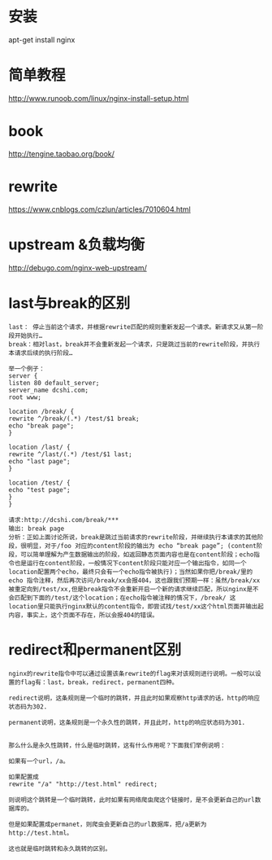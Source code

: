 # 安装
apt-get install nginx

# 简单教程 
http://www.runoob.com/linux/nginx-install-setup.html

# book
http://tengine.taobao.org/book/

# rewrite
https://www.cnblogs.com/czlun/articles/7010604.html

# upstream &负载均衡 
http://debugo.com/nginx-web-upstream/

# last与break的区别

    last： 停止当前这个请求，并根据rewrite匹配的规则重新发起一个请求。新请求又从第一阶段开始执行…
    break：相对last，break并不会重新发起一个请求，只是跳过当前的rewrite阶段，并执行本请求后续的执行阶段…

    举一个例子：
    server {
    listen 80 default_server;
    server_name dcshi.com;
    root www;

    location /break/ {
    rewrite ^/break/(.*) /test/$1 break;
    echo "break page";
    } 

    location /last/ {
    rewrite ^/last/(.*) /test/$1 last;
    echo "last page";
    } 

    location /test/ {
    echo "test page";
    }
    }

    请求:http://dcshi.com/break/***
    输出: break page
    分析：正如上面讨论所说，break是跳过当前请求的rewrite阶段，并继续执行本请求的其他阶段，很明显，对于/foo 对应的content阶段的输出为 echo “break page”; (content阶段，可以简单理解为产生数据输出的阶段，如返回静态页面内容也是在content阶段；echo指令也是运行在content阶段，一般情况下content阶段只能对应一个输出指令，如同一个location配置两个echo，最终只会有一个echo指令被执行)；当然如果你把/break/里的echo 指令注释，然后再次访问/break/xx会报404，这也跟我们预期一样：虽然/break/xx被重定向到/test/xx,但是break指令不会重新开启一个新的请求继续匹配，所以nginx是不会匹配到下面的/test/这个location；在echo指令被注释的情况下，/break/ 这location里只能执行nginx默认的content指令，即尝试找/test/xx这个html页面并输出起内容，事实上，这个页面不存在，所以会报404的错误。

# redirect和permanent区别

    nginx的rewrite指令中可以通过设置该条rewrite的flag来对该规则进行说明。一般可以设置的flag有：last，break，redirect，permanent四种。

    redirect说明，这条规则是一个临时的跳转，并且此时如果观察http请求的话，http的响应状态码为302.

    permanent说明，这条规则是一个永久性的跳转，并且此时，http的响应状态码为301.


    那么什么是永久性跳转，什么是临时跳转，这有什么作用呢？下面我们举例说明：

    如果有一个url，/a。

    如果配置成
    rewrite "/a" "http://test.html" redirect;

    则说明这个跳转是一个临时跳转，此时如果有网络爬虫爬这个链接时，是不会更新自己的url数据库的。

    但是如果配置成permanet，则爬虫会更新自己的url数据库，把/a更新为http://test.html。

    这也就是临时跳转和永久跳转的区别。

